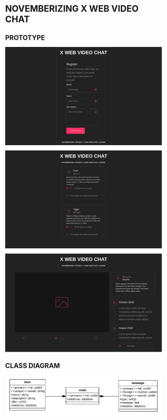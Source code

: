 NOVEMBERIZING X WEB VIDEO CHAT
==============================

## PROTOTYPE

![home](HOME.svg)

![client](CLIENT.svg)

![chat](CHAT.svg)

## CLASS DIAGRAM

![Class Diagram](ClassDiagramChatOverview.jpg)